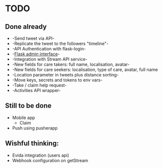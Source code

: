 # TODO

## Done already

- -Send tweet via API-
- -Replicate the tweet to the followers "timeline"-
- -API Authentication with flask-login-
- -[Flask admin interface](https://github.com/mrjoes/flask-admin/)-
- -Integration with Stream API service-
- -New fields for care takers: full name, localisation, avatar-
- -New fields for care seekers: localisation, type of care, avatar, full name
- -Location parameter in tweets plus distance sorting-
- -Move keys, secrets and tokens to env vars-
- -Take / claim help request-
- -Activities API wrapper-

## Still to be done

- Mobile app
  - Claim
- Push using pusherapp

## Wishful thinking:

- Evida integration (users api)
- Webhook configuration on getStream